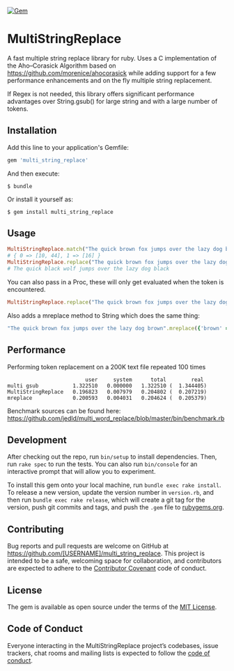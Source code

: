 
[![Gem](https://img.shields.io/gem/v/multi_string_replace.svg)](https://rubygems.org/gems/multi_string_replace)


# MultiStringReplace

A fast multiple string replace library for ruby. Uses a C implementation of the Aho–Corasick Algorithm based
on https://github.com/morenice/ahocorasick while adding support for a few performance enhancements and on the
fly multiple string replacement.

If Regex is not needed, this library offers significant performance advantages over String.gsub() for large string
and with a large number of tokens.

## Installation

Add this line to your application's Gemfile:

```ruby
gem 'multi_string_replace'
```

And then execute:

    $ bundle

Or install it yourself as:

    $ gem install multi_string_replace

## Usage

```ruby
MultiStringReplace.match("The quick brown fox jumps over the lazy dog brown", ['brown', 'fox'])
# { 0 => [10, 44], 1 => [16] }
MultiStringReplace.replace("The quick brown fox jumps over the lazy dog brown", {'brown' => 'black', 'fox' => 'wolf'})
# The quick black wolf jumps over the lazy dog black
```

You can also pass in a Proc, these will only get evaluated when the token is encountered.

```ruby
MultiStringReplace.replace("The quick brown fox jumps over the lazy dog brown", {'brown' => 'black', 'fox' => ->() { "cat" }})
```

Also adds a mreplace method to String which does the same thing:

```ruby
"The quick brown fox jumps over the lazy dog brown".mreplace({'brown' => 'black', 'fox' => ->() { "cat" }})
```

## Performance

Performing token replacement on a 200K text file repeated 100 times

```
                         user     system      total        real
multi gsub           1.322510   0.000000   1.322510 (  1.344405)
MultiStringReplace   0.196823   0.007979   0.204802 (  0.207219)
mreplace             0.200593   0.004031   0.204624 (  0.205379)
```

Benchmark sources can be found here: <https://github.com/jedld/multi_word_replace/blob/master/bin/benchmark.rb>

## Development

After checking out the repo, run `bin/setup` to install dependencies. Then, run `rake spec` to run the tests. You can also run `bin/console` for an interactive prompt that will allow you to experiment.

To install this gem onto your local machine, run `bundle exec rake install`. To release a new version, update the version number in `version.rb`, and then run `bundle exec rake release`, which will create a git tag for the version, push git commits and tags, and push the `.gem` file to [rubygems.org](https://rubygems.org).

## Contributing

Bug reports and pull requests are welcome on GitHub at https://github.com/[USERNAME]/multi_string_replace. This project is intended to be a safe, welcoming space for collaboration, and contributors are expected to adhere to the [Contributor Covenant](http://contributor-covenant.org) code of conduct.

## License

The gem is available as open source under the terms of the [MIT License](https://opensource.org/licenses/MIT).

## Code of Conduct

Everyone interacting in the MultiStringReplace project’s codebases, issue trackers, chat rooms and mailing lists is expected to follow the [code of conduct](https://github.com/[USERNAME]/multi_string_replace/blob/master/CODE_OF_CONDUCT.md).
